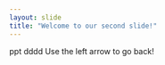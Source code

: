 ```yaml
---
layout: slide
title: "Welcome to our second slide!"
---
```

ppt dddd 
Use the left arrow to go back!

